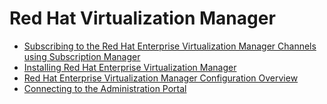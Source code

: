 # Red Hat Virtualization Manager

* [Subscribing to the Red Hat Enterprise Virtualization Manager Channels using Subscription Manager](Subscribing_to_the_Red_Hat_Enterprise_Virtualization_Manager_Channels_using_Subscription_Manager)
* [Installing Red Hat Enterprise Virtualization Manager](Installing_Red_Hat_Enterprise_Virtualization_Manager1)
* [Red Hat Enterprise Virtualization Manager Configuration Overview](Red_Hat_Enterprise_Virtualization_Manager_Configuration_Overview)
* [Connecting to the Administration Portal](Connecting_to_the_Administration_Portal)
